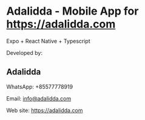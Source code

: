 # Adalidda  - Mobile App for https://adalidda.com

Expo + React Native + Typescript

Developed by:

## Adalidda

WhatsApp: +85577778919

Email: info@adalidda.com

Web site: https://adalidda.com
